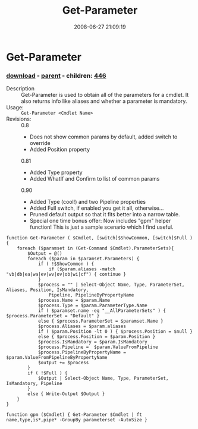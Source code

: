 ﻿---
pid:            445
poster:         halr9000
title:          Get-Parameter
date:           2008-06-27 21:09:19
format:         posh
parent:         444
parent:         444
children:       446
---

# Get-Parameter

### [download](445.ps1) - [parent](444.md) - children: [446](446.md)

<dl><dt>Description</dt>
<dd>Get-Parameter is used to obtain all of the parameters for a cmdlet.  It also returns info like aliases and whether a parameter is mandatory.</dd>
<dt>Usage:</dt>
<dd><code>Get-Parameter &lt;Cmdlet Name&gt;</code></dd>
<dt>Revisions:</dt>
<dd>0.8
<ul>
<li>Does not show common params by default, added switch to override</li>
<li>Added Position property</li>
</ul>
</dd>
<dd>0.81
<ul>
<li>Added Type property</li>
<li>Added WhatIf and Confirm to list of common params</li>
</ul>
</dd>
<dd>0.90
<ul>
<li>Added Type (cool!) and two Pipeline properties</li>
<li>Added Full switch, if enabled you get it all, otherwise...</li>
<li>Pruned default output so that it fits better into a narrow table.</li>
<li>Special one time bonus offer: Now includes "gpm" helper function!  This is just a sample scenario which I find useful.</li>
</ul>
</dd>
</dl>

```posh
function Get-Parameter ( $Cmdlet, [switch]$ShowCommon, [switch]$Full ) {
	foreach ($paramset in (Get-Command $Cmdlet).ParameterSets){
		$Output = @()
		foreach ($param in $paramset.Parameters) {
			if ( !$ShowCommon ) {
				if ($param.aliases -match "vb|db|ea|wa|ev|wv|ov|ob|wi|cf") { continue }
			}
			$process = "" | Select-Object Name, Type, ParameterSet, Aliases, Position, IsMandatory,
				Pipeline, PipelineByPropertyName
			$process.Name = $param.Name
			$process.Type = $param.ParameterType.Name 
			if ( $paramset.name -eq "__AllParameterSets" ) { $process.ParameterSet = "Default" }
			else { $process.ParameterSet = $paramset.Name }
			$process.Aliases = $param.aliases
			if ( $param.Position -lt 0 ) { $process.Position = $null }
			else { $process.Position = $param.Position }
			$process.IsMandatory = $param.IsMandatory
			$process.Pipeline =  $param.ValueFromPipeline
			$process.PipelineByPropertyName = $param.ValueFromPipelineByPropertyName
			$output += $process
		}
		if ( !$Full ) { 
			$Output | Select-Object Name, Type, ParameterSet, IsMandatory, Pipeline
		}
		else { Write-Output $Output }
	}
}

function gpm ($Cmdlet) { Get-Parameter $Cmdlet | ft name,type,is*,pipe* -GroupBy parameterset -AutoSize }
```
